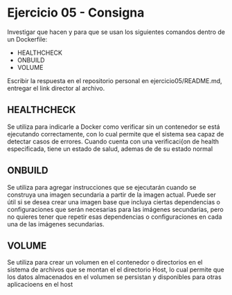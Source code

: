 # Ejercicio 05 - Consigna

Investigar que hacen y para que se usan los siguientes comandos dentro de un Dockerfile:

* HEALTHCHECK
* ONBUILD
* VOLUME

Escribir la respuesta en el repositorio personal en ejercicio05/README.md, entregar el link director al archivo.

## HEALTHCHECK

Se utiliza para indicarle a Docker como verificar sin un contenedor se está
ejecutando correctamente, con lo cual  permite que el sistema sea capaz de detectar casos de errores. Cuando cuenta con una verificaci{on de health especificada, tiene un estado de salud, ademas de de su estado normal

## ONBUILD

Se utiliza para agregar instrucciones que se ejecutarán cuando se construya una imagen secundaria a partir de la imagen actual. Puede ser útil si se desea  crear una imagen base que incluya ciertas dependencias o configuraciones que serán necesarias para las imágenes secundarias, pero no quieres tener que repetir esas dependencias o configuraciones en cada una de las imágenes secundarias.

## VOLUME

Se utiliza para crear un volumen en el contenedor o directorios en el sistema de archivos que se montan el el directorio Host, lo cual permite que los datos almacenados en el volumen se persistan y disponibles para otras aplicacioens en el host
